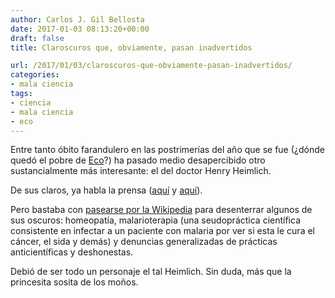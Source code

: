 ```yaml
---
author: Carlos J. Gil Bellosta
date: 2017-01-03 08:13:20+00:00
draft: false
title: Claroscuros que, obviamente, pasan inadvertidos

url: /2017/01/03/claroscuros-que-obviamente-pasan-inadvertidos/
categories:
- mala ciencia
tags:
- ciencia
- mala ciencia
- eco
---
```


Entre tanto óbito farandulero en las postrimerías del año que se fue (¿dónde quedó el pobre de [Eco](https://es.wikipedia.org/wiki/Umberto_Eco)?) ha pasado medio desapercibido otro sustancialmente más interesante: el del doctor Henry Heimlich.

De sus claros, ya habla la prensa ([aquí](http://www.elmundo.es/salud/2016/12/17/585591db22601d0f368b45a5.html) y [aquí](http://elpais.com/elpais/2016/12/17/ciencia/1482001179_171103.html)).

Pero bastaba con [pasearse por la Wikipedia](https://en.wikipedia.org/wiki/Henry_Heimlich) para desenterrar algunos de sus oscuros: homeopatía, malarioterapia (una seudopráctica científica consistente en infectar a un paciente con malaria por ver si esta le cura el cáncer, el sida y demás) y denuncias generalizadas de prácticas anticientíficas y deshonestas.

Debió de ser todo un personaje el tal Heimlich. Sin duda, más que la princesita sosita de los moños.
